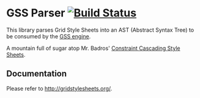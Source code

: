 GSS Parser [![Build Status](https://travis-ci.org/gss/parser.png?branch=master)](https://travis-ci.org/gss/parser)
=============

This library parses Grid Style Sheets into an AST (Abstract Syntax Tree) to be consumed by the [GSS engine](https://github.com/gss/engine).

A mountain full of sugar atop Mr. Badros' [Constraint Cascading Style Sheets](http://www.cs.washington.edu/research/constraints/web/ccss-uwtr.pdf).

## Documentation

Please refer to <http://gridstylesheets.org/>.
